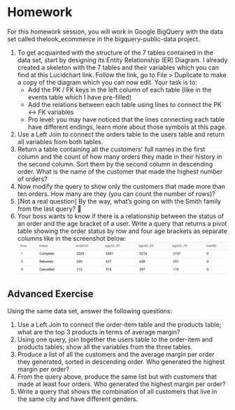 # Homework
For this homework session, you will work in Google BigQuery with the data set called thelook_ecommerce in the bigquery-public-data project.

1. To get acquainted with the structure of the 7 tables contained in the data set, start by designing its Entity Relationship (ER) Diagram. I already created a skeleton with the 7 tables and their variables which you can find at this Lucidchart link. Follow the link, go to File > Duplicate to make a copy of the diagram which you can now edit. Your task is to: 
   - Add the PK / FK keys in the left column of each table (like in the events table which I have pre-filled)
   - Add the relations between each table using lines to connect the PK <-> FK variables
   - Pro level: you may have noticed that the lines connecting each table have different endings, learn more about those symbols at this page.
2. Use a Left Join to connect the orders table to the users table and return all variables from both tables. 
3. Return a table containing all the customers' full names in the first column and the count of how many orders they made in their history in the second column. Sort them by the second column in descending order. What is the name of the customer that made the highest number of orders? 
4. Now modify the query to show only the customers that made more than ten orders. How many are they (you can count the number of rows)?
5. [Not a real question] By the way, what’s going on with the Smith family from the last query? 🤔
6. Your boss wants to know if there is a relationship between the status of an order and the age bracket of a user. Write a query that returns a pivot table showing the order status by row and four age brackets as separate columns like in the screenshot below:
![alt text](image.png)

## Advanced Exercise 

Using the same data set, answer the following questions: 

1. Use a Left Join to connect the order-item table and the products table; what are the top 3 products in terms of average margin?
2. Using one query, join together the users table to the order-item and products tables; show all the variables from the three tables.
3. Produce a list of all the customers and the average margin per order they generated, sorted in descending order. Who generated the highest margin per order?
4. From the query above, produce the same list but with customers that made at least four orders. Who generated the highest margin per order?
5. Write a query that shows the combination of all customers that live in the same city and have different genders.
